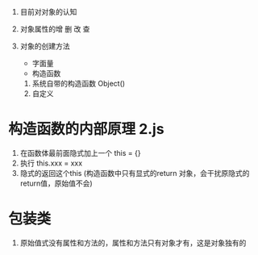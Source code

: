 1. 目前对对象的认知

2. 对象属性的增 删 改 查

3. 对象的创建方法
    - 字面量
    - 构造函数
     1) 系统自带的构造函数 Object()
     2) 自定义

# 构造函数的内部原理 2.js
1. 在函数体最前面隐式加上一个 this = {}
2. 执行 this.xxx = xxx
3. 隐式的返回这个this
(构造函数中只有显式的return 对象，会干扰原隐式的return值，原始值不会)


# 包装类
1. 原始值式没有属性和方法的，属性和方法只有对象才有，这是对象独有的